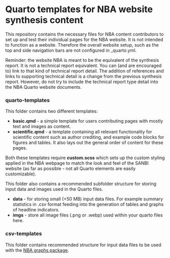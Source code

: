 # Quarto templates for NBA website synthesis content

This repository contains the necessary files for NBA content contributors to set up and test their individual pages for the NBA website. It is not intended to function as a website. Therefore the overall website setup, such as the top and side navigation bars are not configured in _quarto.yml.

Reminder: the website NBA is meant to be the equivalent of the synthesis report. It is not a technical report equivalent. You can (and are encouraged to) link to that kind of technical report detail. The addition of references and links to supporting technical detail is a change from the previous synthesis report. However, do not try to include the technical report type detail into the NBA Quarto website documents.

### quarto-templates

This folder contains two different templates:

- **basic.qmd** - a simple template for users contributing pages with mostly text and images as content.
- **scientific.qmd** - a template containing all relevant functionality for scientific content such as author crediting, and example code blocks for figures and tables. It also lays out the general order of content for these pages.

Both these templates require **custom.scss** which sets up the custom styling applied in the NBA webpage to match the look and feel of the SANBI website (as far as possible - not all Quarto elements are easily customizable).

This folder also contains a recommended subfolder structure for storing input data and images used in the Quarto files.

- **data** - for storing small (<50 MB) input data files. For example summary statistics in .csv format feeding into the generation of tables and graphs of headline indicators.
- **imgs** - store all image files (.png or .webp) used within your quarto files here.

### csv-templates

This folder contains recommended structure for input data files to be used with the [NBA graphs package]( https://github.com/SANBI-NBA/nbaR).


